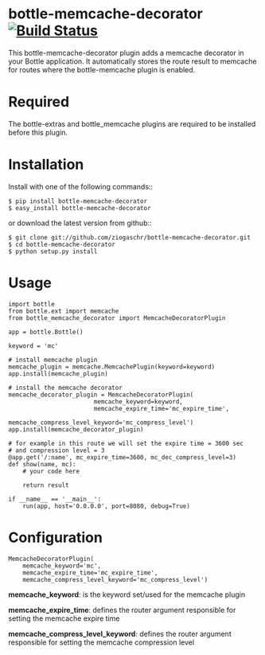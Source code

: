 bottle-memcache-decorator [![Build Status](https://travis-ci.org/ziogaschr/bottle-memcache-decorator.png)](https://travis-ci.org/ziogaschr/bottle-memcache-decorator)
=========================

This bottle-memcache-decorator plugin adds a memcache decorator in your Bottle
application. It automatically stores the route result to memcache for routes
where the bottle-memcache plugin is enabled.


Required
===============

The bottle-extras and bottle_memcache plugins are required to be installed before this plugin.


Installation
===============

Install with one of the following commands::

    $ pip install bottle-memcache-decorator
    $ easy_install bottle-memcache-decorator

or download the latest version from github::

    $ git clone git://github.com/ziogaschr/bottle-memcache-decorator.git
    $ cd bottle-memcache-decorator
    $ python setup.py install


Usage
===============

    import bottle
    from bottle.ext import memcache
    from bottle_memcache_decorator import MemcacheDecoratorPlugin

    app = bottle.Bottle()

    keyword = 'mc'

    # install memcache plugin
    memcache_plugin = memcache.MemcachePlugin(keyword=keyword)
    app.install(memcache_plugin)

    # install the memcache decorator
    memcache_decorator_plugin = MemcacheDecoratorPlugin(
                            memcache_keyword=keyword,
                            memcache_expire_time='mc_expire_time',
                            memcache_compress_level_keyword='mc_compress_level')
    app.install(memcache_decorator_plugin)

    # for example in this route we will set the expire time = 3600 sec
    # and compression level = 3
    @app.get('/:name', mc_expire_time=3600, mc_dec_compress_level=3)
    def show(name, mc):
        # your code here

        return result

    if __name__ == '__main__':
        run(app, host='0.0.0.0', port=8080, debug=True)


Configuration
=============

    MemcacheDecoratorPlugin(
        memcache_keyword='mc',
        memcache_expire_time='mc_expire_time',
        memcache_compress_level_keyword='mc_compress_level')

**memcache_keyword**: is the keyword set/used for the memcache plugin

**memcache_expire_time**: defines the router argument responsible for setting the memcache expire time

**memcache_compress_level_keyword**: defines the router argument responsible for setting the memcache compression level